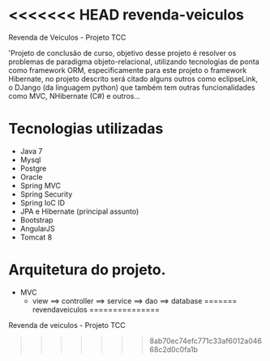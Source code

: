 <<<<<<< HEAD
revenda-veiculos
================

Revenda de Veiculos - Projeto TCC

'Projeto de conclusão de curso, objetivo desse projeto é resolver os problemas de paradigma objeto-relacional, utilizando tecnologias de ponta como framework ORM, especificamente para este projeto o framework Hibernate, no projeto descrito será citado alguns outros como eclipseLink, o DJango (da linguagem python) que também tem outras funcionalidades como MVC, NHibernate (C#) e outros...

# Tecnologias utilizadas

- Java 7
- Mysql
- Postgre
- Oracle
- Spring MVC
- Spring Security
- Spring IoC ID
- JPA e Hibernate (principal assunto)
- Bootstrap
- AngularJS
- Tomcat 8

# Arquitetura do projeto.

- MVC 
  - view ==> controller ==> service ==> dao ==> database
=======
revendaveiculos
===============

Revenda de veiculos - Projeto TCC
>>>>>>> 8ab70ec74efc771c33af6012a04668c2d0c0fa1b
